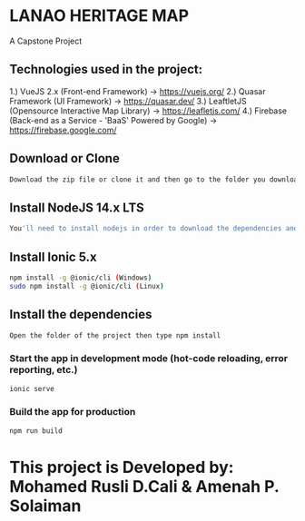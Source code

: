 # LANAO HERITAGE MAP
A Capstone Project

## Technologies used in the project:
1.) VueJS 2.x (Front-end Framework) -> https://vuejs.org/
2.) Quasar Framework (UI Framework) -> https://quasar.dev/
3.) LeaftletJS (Opensource Interactive Map Library) -> https://leafletjs.com/
4.) Firebase (Back-end as a Service - 'BaaS' Powered by Google) -> https://firebase.google.com/

## Download or Clone
```bash
Download the zip file or clone it and then go to the folder you downloaded the project or cloned it.
```

## Install NodeJS 14.x LTS
```bash
You'll need to install nodejs in order to download the dependencies and plugins you need. here's the link ==> https://nodejs.org/en/
```

## Install Ionic 5.x
```bash
npm install -g @ionic/cli (Windows)
sudo npm install -g @ionic/cli (Linux)
```

## Install the dependencies
```bash
Open the folder of the project then type npm install
```

### Start the app in development mode (hot-code reloading, error reporting, etc.)
```bash
ionic serve
```

### Build the app for production
```bash
npm run build
```

# This project is Developed by: Mohamed Rusli D.Cali & Amenah P. Solaiman
